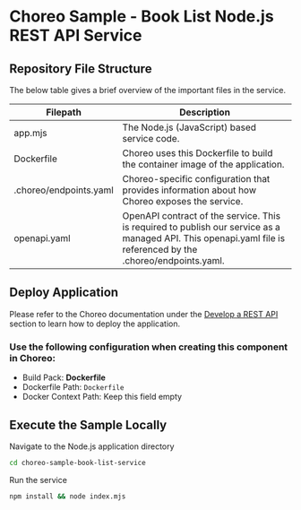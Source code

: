 # Choreo Sample - Book List Node.js REST API Service

## Repository File Structure

The below table gives a brief overview of the important files in the service.

| Filepath               | Description                                                                                                                                                  |
| ---------------------- | ------------------------------------------------------------------------------------------------------------------------------------------------------------ |
| app.mjs                | The Node.js (JavaScript) based service code.                                                                                                                  |
| Dockerfile             | Choreo uses this Dockerfile to build the container image of the application.                                                                                  |
| .choreo/endpoints.yaml | Choreo-specific configuration that provides information about how Choreo exposes the service.                                                                |
| openapi.yaml           | OpenAPI contract of the service. This is required to publish our service as a managed API. This openapi.yaml file is referenced by the .choreo/endpoints.yaml. |

## Deploy Application

Please refer to the Choreo documentation under the [Develop a REST API](https://wso2.com/choreo/docs/develop-components/develop-services/develop-a-rest-api/#step-1-create-a-service-component-from-a-dockerfile) section to learn how to deploy the application.

### Use the following configuration when creating this component in Choreo:

- Build Pack: **Dockerfile**
- Dockerfile Path: `Dockerfile`
- Docker Context Path: Keep this field empty

## Execute the Sample Locally

Navigate to the Node.js application directory

```bash
cd choreo-sample-book-list-service
```

Run the service

```bash
npm install && node index.mjs
```
